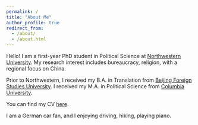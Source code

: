 ```yaml
---
permalink: /
title: "About Me"
author_profile: true
redirect_from: 
  - /about/
  - /about.html
---
```


Hello! I am a first-year PhD student in Political Science at [Northwestern University](https://polisci.northwestern.edu/). My research interest includes bureaucracy, religion, with a regional focus on China.

Prior to Northwestern, I received my B.A. in Translation from [Beijing Foreign Studies University](http://www.bfsu.edu.cn/). I received my M.A. in Political Science from [Columbia University](https://polisci.columbia.edu/).

You can find my CV [here](../assets/resume_new.pdf). 

I am a German car fan, and I enjoying driving, hiking, playing piano. 
